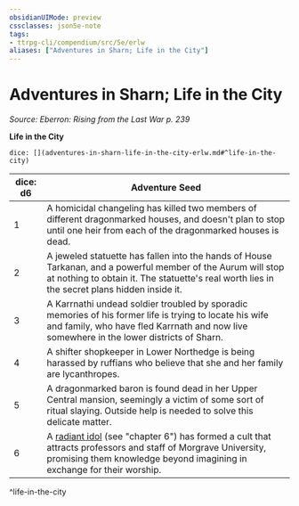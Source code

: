 ```yaml
---
obsidianUIMode: preview
cssclasses: json5e-note
tags:
- ttrpg-cli/compendium/src/5e/erlw
aliases: ["Adventures in Sharn; Life in the City"]
---
```

# Adventures in Sharn; Life in the City
*Source: Eberron: Rising from the Last War p. 239* 

**Life in the City**

`dice: [](adventures-in-sharn-life-in-the-city-erlw.md#^life-in-the-city)`

| dice: d6 | Adventure Seed |
|----------|----------------|
| 1 | A homicidal changeling has killed two members of different dragonmarked houses, and doesn't plan to stop until one heir from each of the dragonmarked houses is dead. |
| 2 | A jeweled statuette has fallen into the hands of House Tarkanan, and a powerful member of the Aurum will stop at nothing to obtain it. The statuette's real worth lies in the secret plans hidden inside it. |
| 3 | A Karrnathi undead soldier troubled by sporadic memories of his former life is trying to locate his wife and family, who have fled Karrnath and now live somewhere in the lower districts of Sharn. |
| 4 | A shifter shopkeeper in Lower Northedge is being harassed by ruffians who believe that she and her family are lycanthropes. |
| 5 | A dragonmarked baron is found dead in her Upper Central mansion, seemingly a victim of some sort of ritual slaying. Outside help is needed to solve this delicate matter. |
| 6 | A [radiant idol](Misc%20Files/CLI/compendium/bestiary/celestial/radiant-idol-erlw.md) (see "chapter 6") has formed a cult that attracts professors and staff of Morgrave University, promising them knowledge beyond imagining in exchange for their worship. |
^life-in-the-city